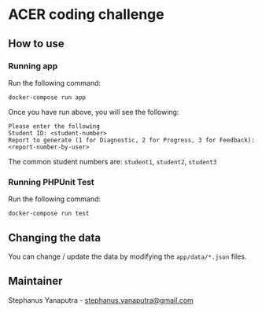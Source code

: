 # ACER coding challenge

## How to use

### Running app
Run the following command:
```
docker-compose run app
```

Once you have run above, you will see the following:

```
Please enter the following
Student ID: <student-number>
Report to generate (1 for Diagnostic, 2 for Progress, 3 for Feedback): <report-number-by-user>
```

The common student numbers are: `student1`, `student2`, `student3`

### Running PHPUnit Test
Run the following command:
```
docker-compose run test
```

## Changing the data

You can change / update the data by modifying the `app/data/*.json` files.

## Maintainer
Stephanus Yanaputra - stephanus.yanaputra@gmail.com
